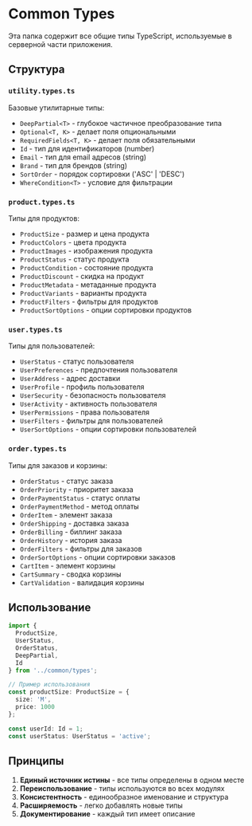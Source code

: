 # Common Types

Эта папка содержит все общие типы TypeScript, используемые в серверной части приложения.

## Структура

### `utility.types.ts`
Базовые утилитарные типы:
- `DeepPartial<T>` - глубокое частичное преобразование типа
- `Optional<T, K>` - делает поля опциональными
- `RequiredFields<T, K>` - делает поля обязательными
- `Id` - тип для идентификаторов (number)
- `Email` - тип для email адресов (string)
- `Brand` - тип для брендов (string)
- `SortOrder` - порядок сортировки ('ASC' | 'DESC')
- `WhereCondition<T>` - условие для фильтрации

### `product.types.ts`
Типы для продуктов:
- `ProductSize` - размер и цена продукта
- `ProductColors` - цвета продукта
- `ProductImages` - изображения продукта
- `ProductStatus` - статус продукта
- `ProductCondition` - состояние продукта
- `ProductDiscount` - скидка на продукт
- `ProductMetadata` - метаданные продукта
- `ProductVariants` - варианты продукта
- `ProductFilters` - фильтры для продуктов
- `ProductSortOptions` - опции сортировки продуктов

### `user.types.ts`
Типы для пользователей:
- `UserStatus` - статус пользователя
- `UserPreferences` - предпочтения пользователя
- `UserAddress` - адрес доставки
- `UserProfile` - профиль пользователя
- `UserSecurity` - безопасность пользователя
- `UserActivity` - активность пользователя
- `UserPermissions` - права пользователя
- `UserFilters` - фильтры для пользователей
- `UserSortOptions` - опции сортировки пользователей

### `order.types.ts`
Типы для заказов и корзины:
- `OrderStatus` - статус заказа
- `OrderPriority` - приоритет заказа
- `OrderPaymentStatus` - статус оплаты
- `OrderPaymentMethod` - метод оплаты
- `OrderItem` - элемент заказа
- `OrderShipping` - доставка заказа
- `OrderBilling` - биллинг заказа
- `OrderHistory` - история заказа
- `OrderFilters` - фильтры для заказов
- `OrderSortOptions` - опции сортировки заказов
- `CartItem` - элемент корзины
- `CartSummary` - сводка корзины
- `CartValidation` - валидация корзины

## Использование

```typescript
import { 
  ProductSize, 
  UserStatus, 
  OrderStatus,
  DeepPartial,
  Id 
} from '../common/types';

// Пример использования
const productSize: ProductSize = {
  size: 'M',
  price: 1000
};

const userId: Id = 1;
const userStatus: UserStatus = 'active';
```

## Принципы

1. **Единый источник истины** - все типы определены в одном месте
2. **Переиспользование** - типы используются во всех модулях
3. **Консистентность** - единообразное именование и структура
4. **Расширяемость** - легко добавлять новые типы
5. **Документирование** - каждый тип имеет описание
